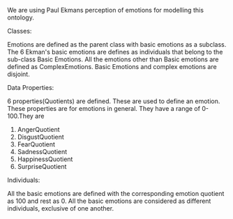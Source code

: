 We are using Paul Ekmans perception of emotions for modelling this ontology.

Classes:

Emotions are defined as the parent class with basic emotions as a subclass.
The 6 Ekman's basic emotions are defines as individuals that belong to the sub-class Basic Emotions.
All the emotions other than Basic emotions are defined as ComplexEmotions.
Basic Emotions and complex emotions are disjoint.

Data Properties:

6 properties(Quotients) are defined. These are used to define an emotion. These properties are for emotions in general. They have a range of 0-100.They are 
1. AngerQuotient
2. DisgustQuotient
3. FearQuotient
4. SadnessQuotient
5. HappinessQuotient
6. SurpriseQuotient

Individuals:

All the basic emotions are defined with the corresponding emotion quotient as 100 and rest as 0. All the basic emotions are considered as different individuals, exclusive of one another.